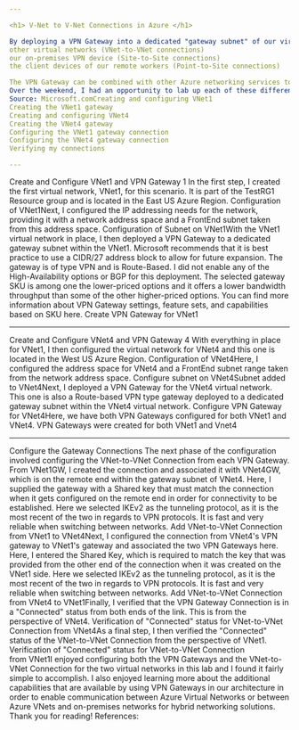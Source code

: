 ```yaml
---

<h1> V-Net to V-Net Connections in Azure </h1> 

By deploying a VPN Gateway into a dedicated "gateway subnet" of our virtual networks, we can create one or more encrypted tunnel connections between the VPN Gateway of our Azure V-Net and any of the following:
other virtual networks (VNet-to-VNet connections)
our on-premises VPN device (Site-to-Site connections)
the client devices of our remote workers (Point-to-Site connections)

The VPN Gateway can be combined with other Azure networking services to provide us with more advanced solutions, such as functioning as a Gateway Transit to support routing in a Hub and Spoke network topology. It supports multiple protocols and provides options for various bandwidth speeds and high availability, subject to pricing based on the Gateway SKU that is selected for deployment.
Over the weekend, I had an opportunity to lab up each of these different VPN gateway connection types (with limitations) using the Azure Portal. In this article, I discuss how I was able to bridge the connection between my two Azure Virtual Networks by creating a VNet-to-VNet connection with the use of VPN Gateways (tutorial source: Microsoft.com). I was able to accomplish this by completing the following steps:
Source: Microsoft.comCreating and configuring VNet1
Creating the VNet1 gateway
Creating and configuring VNet4
Creating the VNet4 gateway
Configuring the VNet1 gateway connection
Configuring the VNet4 gateway connection
Verifying my connections

---
```


Create and Configure VNet1 and VPN Gateway 1
In the first step, I created the first virtual network, VNet1, for this scenario. It is part of the TestRG1 Resource group and is located in the East US Azure Region.
Configuration of VNet1Next, I configured the IP addressing needs for the network, providing it with a network address space and a FrontEnd subnet taken from this address space.
Configuration of Subnet on VNet1With the VNet1 virtual network in place, I then deployed a VPN Gateway to a dedicated gateway subnet within the VNet1. Microsoft recommends that it is best practice to use a CIDR/27 address block to allow for future expansion. The gateway is of type VPN and is Route-Based. I did not enable any of the High-Availability options or BGP for this deployment.
The selected gateway SKU is among one the lower-priced options and it offers a lower bandwidth throughput than some of the other higher-priced options. You can find more information about VPN Gateway settings, feature sets, and capabilities based on SKU here.
Create VPN Gateway for VNet1

---

Create and Configure VNet4 and VPN Gateway 4
With everything in place for VNet1, I then configured the virtual network for VNet4 and this one is located in the West US Azure Region.
Configuration of VNet4Here, I configured the address space for VNet4 and a FrontEnd subnet range taken from the network address space.
Configure subnet on VNet4Subnet added to VNet4Next, I deployed a VPN Gateway for the VNet4 virtual network. This one is also a Route-based VPN type gateway deployed to a dedicated gateway subnet within the VNet4 virtual network.
Configure VPN Gateway for VNet4Here, we have both VPN Gateways configured for both VNet1 and VNet4.
VPN Gateways were created for both VNet1 and Vnet4

---

Configure the Gateway Connections
The next phase of the configuration involved configuring the VNet-to-VNet Connection from each VPN Gateway. From VNet1GW, I created the connection and associated it with VNet4GW, which is on the remote end within the gateway subnet of VNet4. Here, I supplied the gateway with a Shared key that must match the connection when it gets configured on the remote end in order for connectivity to be established. Here we selected IKEv2 as the tunneling protocol, as it is the most recent of the two in regards to VPN protocols. It is fast and very reliable when switching between networks.
Add VNet-to-VNet Connection from VNet1 to VNet4Next, I configured the connection from VNet4's VPN gateway to VNet1's gateway and associated the two VPN Gateways here. Here, I entered the Shared Key, which is required to match the key that was provided from the other end of the connection when it was created on the VNet1 side. Here we selected IKEv2 as the tunneling protocol, as it is the most recent of the two in regards to VPN protocols. It is fast and very reliable when switching between networks.
Add VNet-to-VNet Connection from VNet4 to VNet1Finally, I verified that the VPN Gateway Connection is in a "Connected" status from both ends of the link. This is from the perspective of VNet4.
Verification of "Connected" status for VNet-to-VNet Connection from VNet4As a final step, I then verified the "Connected" status of the VNet-to-VNet Connection from the perspective of VNet1.
Verification of "Connected" status for VNet-to-VNet Connection from VNet1I enjoyed configuring both the VPN Gateways and the VNet-to-VNet Connection for the two virtual networks in this lab and I found it fairly simple to accomplish. I also enjoyed learning more about the additional capabilities that are available by using VPN Gateways in our architecture in order to enable communication between Azure Virtual Networks or between Azure VNets and on-premises networks for hybrid networking solutions.
Thank you for reading!
References:
